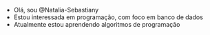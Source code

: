 - Olá, sou @Natalia-Sebastiany
- Estou interessada em programação, com foco em banco de dados
- Atualmente estou aprendendo algoritmos de programação


<!---
Natalia-Sebastiany/Natalia-Sebastiany is a ✨ special ✨ repository because its `README.md` (this file) appears on your GitHub profile.
You can click the Preview link to take a look at your changes.
--->
